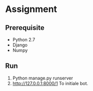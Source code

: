 # Assignment

## Prerequisite
- Python 2.7
- Django
- Numpy

## Run
1. Python manage.py runserver
2. http://127.0.0.1:8000/1 To initiale bot.
